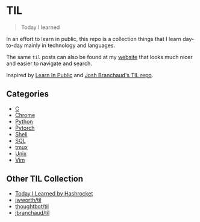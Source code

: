 # TIL

> Today I learned

In an effort to learn in public, this repo is a collection things that I learn day-to-day mainly in technology and languages.

The same `til` posts can also be found at my [website](https://imaddabbura.github.io/til.html) that looks much nicer and
easier to navigate and search.

Inspired by [Learn In Public](https://www.swyx.io/learn-in-public/) and [Josh Branchaud's TIL repo](https://github.com/jbranchaud/til).

## Categories

* [C](c/)
* [Chrome](chrome/)
* [Python](python/)
* [Pytorch](pytorch/)
* [Shell](shell/)
* [SQL](sql/)
* [tmux](tmux/)
* [Unix](unix/)
* [Vim](vim/)

## Other TIL Collection

* [Today I Learned by Hashrocket](https://til.hashrocket.com)
* [jwworth/til](https://github.com/jwworth/til)
* [thoughtbot/til](https://github.com/thoughtbot/til)
* [jbranchaud/til](https://github.com/jbranchaud/til)
